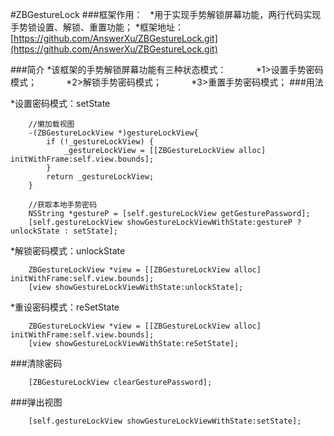 #ZBGestureLock
###框架作用：
    *用于实现手势解锁屏幕功能，两行代码实现手势锁设置、解锁、重置功能；
    *框架地址：[https://github.com/AnswerXu/ZBGestureLock.git](https://github.com/AnswerXu/ZBGestureLock.git)

###简介
        *该框架的手势解锁屏幕功能有三种状态模式：
            *1>设置手势密码模式；
            *2>解锁手势密码模式；
            *3>重置手势密码模式；
###用法

*设置密码模式：setState
```Objc
    //懒加载视图
    -(ZBGestureLockView *)gestureLockView{
        if (!_gestureLockView) {
            _gestureLockView = [[ZBGestureLockView alloc] initWithFrame:self.view.bounds];
        }
        return _gestureLockView;
    }
    
    //获取本地手势密码
    NSString *gestureP = [self.gestureLockView getGesturePassword];
    [self.gestureLockView showGestureLockViewWithState:gestureP ? unlockState : setState];
```

*解锁密码模式：unlockState
```Objc
    ZBGestureLockView *view = [[ZBGestureLockView alloc] initWithFrame:self.view.bounds];
    [view showGestureLockViewWithState:unlockState];
```

*重设密码模式：reSetState
```Objc
    ZBGestureLockView *view = [[ZBGestureLockView alloc] initWithFrame:self.view.bounds];
    [view showGestureLockViewWithState:reSetState];
```

###清除密码
```Objc
    [ZBGestureLockView clearGesturePassword];
```

###弹出视图
```Objc
    [self.gestureLockView showGestureLockViewWithState:setState];
````
